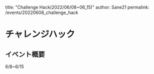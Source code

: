 title: "Challenge Hack(2022/06/08~06_15)"
author: Sane21
permalink: /events/20220608_challenge_hack

# チャレンジハック

## イベント概要

6/8~6/15

